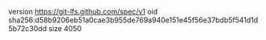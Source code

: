 version https://git-lfs.github.com/spec/v1
oid sha256:d58b9206eb51a0cae3b955de769a940e151e45f56e37bdb5f541d1d5b72c30dd
size 4050
